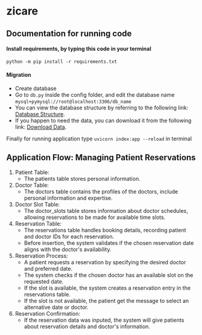# zicare

## Documentation for running code 

#### Install requirements, by typing this code in your terminal
```
python -m pip install -r requirements.txt 
```

#### Migration
* Create database
* Go to `db.py` inside the config folder, and edit the database name `mysql+pymysql://root@localhost:3306/db_name`
* You can view the database structure by referring to the following link: [Database Structure](https://dbdiagram.io/d/64db583302bd1c4a5ecc954d).
* If you happen to need the data, you can download it from the following link: [Download Data](https://drive.google.com/file/d/1heFJAQxn4n2Psm3pgjJOqJHyYu524ACY/view?usp=sharing).


Finally for running application type `uvicorn index:app --reload` in terminal

## Application Flow: Managing Patient Reservations
1. Patient Table:
   * The patients table stores personal information.
2. Doctor Table:
   * The doctors table contains the profiles of the doctors, include personal information and expertise.
3. Doctor Slot Table:
   * The doctor_slots table stores information about doctor schedules, allowing reservations to be made for available time slots.
4. Reservation Table:
   * The reservations table handles booking details, recording patient and doctor IDs for each reservation.
   * Before insertion, the system validates if the chosen reservation date aligns with the doctor's availability.
5. Reservation Process:
   * A patient requests a reservation by specifying the desired doctor and preferred date.
   * The system checks if the chosen doctor has an available slot on the requested date.
   * If the slot is available, the system creates a reservation entry in the reservations table.
   * If the slot is not available, the patient get the message to select an alternative date or doctor.
6. Reservation Confirmation:
   * If the reservation data was inputed, the system will give patients about reservation details and doctor's information.

